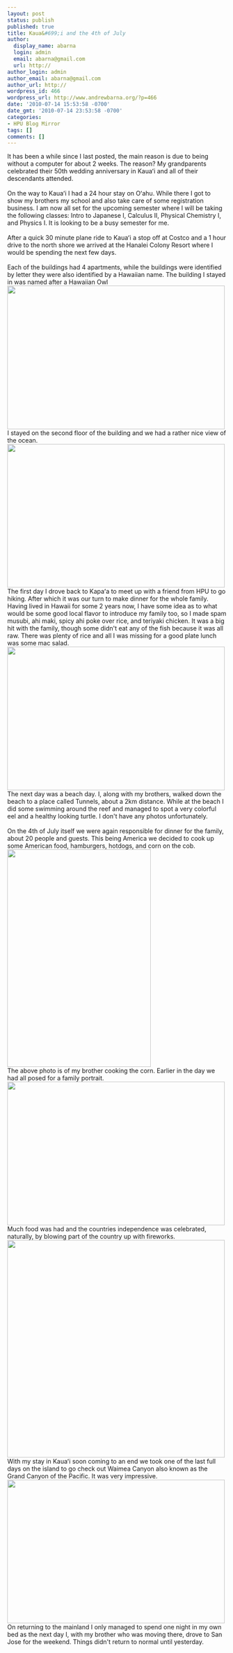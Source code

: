 ```yaml
---
layout: post
status: publish
published: true
title: Kaua&#699;i and the 4th of July
author:
  display_name: abarna
  login: admin
  email: abarna@gmail.com
  url: http://
author_login: admin
author_email: abarna@gmail.com
author_url: http://
wordpress_id: 466
wordpress_url: http://www.andrewbarna.org/?p=466
date: '2010-07-14 15:53:58 -0700'
date_gmt: '2010-07-14 23:53:58 -0700'
categories:
- HPU Blog Mirror
tags: []
comments: []
---
```

<p>It has been a while since I last posted, the main reason is due to being without a computer for about 2 weeks. The reason? My grandparents celebrated their 50th wedding anniversary in Kaua&#699;i and all of their descendants attended.<br &#47;><br &#47;>On the way to Kaua&#699;i I had a 24 hour stay on O&#699;ahu. While there I got to show my brothers my school and also take care of some registration business. I am now all set for the upcoming semester where I will be taking the following classes: Intro to Japanese I, Calculus II, Physical Chemistry I, and Physics I. It is looking to be a busy semester for me.<br &#47;><br &#47;>After a quick 30 minute plane ride to Kaua&#699;i a stop off at Costco and a 1 hour drive to the north shore we arrived at the Hanalei Colony Resort where I would be spending the next few days.<br &#47;><br &#47;>Each of the buildings had 4 apartments, while the buildings were identified by letter they were also identified by a Hawaiian name. The building I stayed in was named after a Hawaiian Owl<br &#47;><img src="http:&#47;&#47;www.andrewbarna.org&#47;photos&#47;gallery3&#47;var&#47;resizes&#47;2010_Kauai_July_4th&#47;DSC_1654.jpg" height="330px" width="500px"><br &#47;>I stayed on the second floor of the building and we had a rather nice view of the ocean.<br &#47;><img src="http:&#47;&#47;www.andrewbarna.org&#47;photos&#47;gallery3&#47;var&#47;resizes&#47;2010_Kauai_July_4th&#47;DSC_1657.jpg" height="330px" width="500px"><br &#47;>The first day I drove back to Kapa&#699;a to meet up with a friend from HPU to go hiking. After which it was our turn to make dinner for the whole family. Having lived in Hawaii for some 2 years now, I have some idea as to what would be some good local flavor to introduce my family too, so I made spam musubi, ahi maki, spicy ahi poke over rice, and teriyaki chicken. It was a big hit with the family, though some didn't eat any of the fish because it was all raw. There was plenty of rice and all I was missing for a good plate lunch was some mac salad.<br &#47;><img src="http:&#47;&#47;www.andrewbarna.org&#47;photos&#47;gallery3&#47;var&#47;resizes&#47;2010_Kauai_July_4th&#47;DSC_1720.jpg" height="330px" width="500px"><br &#47;>The next day was a beach day. I, along with my brothers, walked down the beach to a place called Tunnels, about a 2km distance. While at the beach I did some swimming around the reef and managed to spot a very colorful eel and a healthy looking turtle. I don't have any photos unfortunately.<br &#47;><br &#47;>On the 4th of July itself we were again responsible for dinner for the family, about 20 people and guests. This being America we decided to cook up some American food, hamburgers, hotdogs, and corn on the cob.<br &#47;><img src="http:&#47;&#47;www.andrewbarna.org&#47;photos&#47;gallery3&#47;var&#47;resizes&#47;2010_Kauai_July_4th&#47;DSC_1664.jpg" width="330px" height="500px"><br &#47;>The above photo is of my brother cooking the corn. Earlier in the day we had all posed for a family portrait.<br &#47;><img src="http:&#47;&#47;www.andrewbarna.org&#47;photos&#47;gallery3&#47;var&#47;resizes&#47;2010_Kauai_July_4th&#47;DSC_1648.jpg" height="330px" width="500px"><br &#47;>Much food was had and the countries independence was celebrated, naturally, by blowing part of the country up with fireworks.<br &#47;><img src="http:&#47;&#47;www.andrewbarna.org&#47;photos&#47;gallery3&#47;var&#47;resizes&#47;2010_Kauai_July_4th&#47;DSC_1763.jpg" idth="330px" height="500px"><br &#47;>With my stay in Kaua&#699;i soon coming to an end we took one of the last full days on the island to go check out Waimea Canyon also known as the Grand Canyon of the Pacific. It was very impressive.<br &#47;><img src="http:&#47;&#47;www.andrewbarna.org&#47;photos&#47;gallery3&#47;var&#47;resizes&#47;2010_Kauai_July_4th&#47;DSC_1833.jpg" height="330px" width="500px"><br &#47;>On returning to the mainland I only managed to spend one night in my own bed as the next day I, with my brother who was moving there, drove to San Jose for the weekend. Things didn't return to normal until yesterday.</p>
